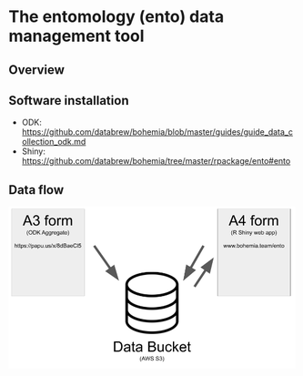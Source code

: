 
# The entomology (ento) data management tool

## Overview



## Software installation

- ODK: https://github.com/databrew/bohemia/blob/master/guides/guide_data_collection_odk.md  
- Shiny: https://github.com/databrew/bohemia/tree/master/rpackage/ento#ento

## Data flow

![](img/entoflow.png)
